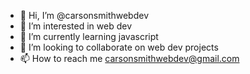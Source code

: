 - 👋 Hi, I’m @carsonsmithwebdev
- 👀 I’m interested in web dev
- 🌱 I’m currently learning javascript
- 💞️ I’m looking to collaborate on web dev projects
- 📫 How to reach me carsonsmithwebdev@gmail.com

<!---
carsonsmithwebdev/carsonsmithwebdev is a ✨ special ✨ repository because its `README.md` (this file) appears on your GitHub profile.
You can click the Preview link to take a look at your changes.
--->
